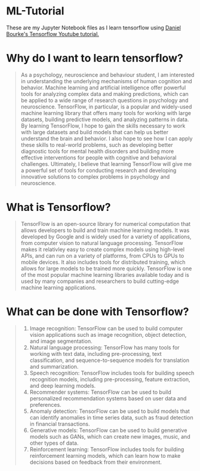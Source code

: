 # ML-Tutorial
These are my Jupyter Notebook files as I learn tensorflow using [Daniel Bourke's Tensorflow Youtube tutorial.](https://www.youtube.com/watch?v=tpCFfeUEGs8&amp)

# Why do I want to learn tensorflow?
> As a psychology, neuroscience and behaviour student, I am interested in understanding the underlying mechanisms of human cognition and behavior. Machine learning and artificial intelligence offer powerful tools for analyzing complex data and making predictions, which can be applied to a wide range of research questions in psychology and neuroscience. TensorFlow, in particular, is a popular and widely-used machine learning library that offers many tools for working with large datasets, building predictive models, and analyzing patterns in data. By learning TensorFlow, I hope to gain the skills necessary to work with large datasets and build models that can help us better understand the brain and behavior. I also hope to see how I can apply these skills to real-world problems, such as developing better diagnostic tools for mental health disorders and building more effective interventions for people with cognitive and behavioral challenges. Ultimately, I believe that learning TensorFlow will give me a powerful set of tools for conducting research and developing innovative solutions to complex problems in psychology and neuroscience.

# What is Tensorflow?
>TensorFlow is an open-source library for numerical computation that allows developers to build and train machine learning models. It was developed by Google and is widely used for a variety of applications, from computer vision to natural language processing. TensorFlow makes it relativley easy to create complex models using high-level APIs, and can run on a variety of platforms, from CPUs to GPUs to mobile devices. It also includes tools for distributed training, which allows for large models to be trained more quickly. TensorFlow is one of the most popular machine learning libraries available today and is used by many companies and researchers to build cutting-edge machine learning applications.

# What can be done with Tensorflow?
> 1. Image recognition: TensorFlow can be used to build computer vision applications such as image recognition, object detection, and image segmentation.
>2. Natural language processing: TensorFlow has many tools for working with text data, including pre-processing, text classification, and sequence-to-sequence models for translation and summarization.
>3. Speech recognition: TensorFlow includes tools for building speech recognition models, including pre-processing, feature extraction, and deep learning models.
>4. Recommender systems: TensorFlow can be used to build personalized recommendation systems based on user data and preferences.
>5. Anomaly detection: TensorFlow can be used to build models that can identify anomalies in time series data, such as fraud detection in financial transactions.
>6. Generative models: TensorFlow can be used to build generative models such as GANs, which can create new images, music, and other types of data.
>7. Reinforcement learning: TensorFlow includes tools for building reinforcement learning models, which can learn how to make decisions based on feedback from their environment.
